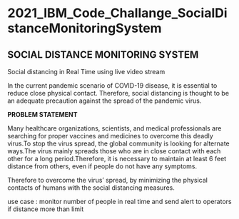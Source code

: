 # 2021_IBM_Code_Challange_SocialDistanceMonitoringSystem
## SOCIAL DISTANCE MONITORING SYSTEM

Social distancing in Real Time using live video stream

  In the current pandemic scenario of COVID-19 disease, it is essential to reduce close physical contact. Therefore, social distancing is thought to be an adequate precaution against the spread of the pandemic virus.
  
**PROBLEM STATEMENT**

Many healthcare organizations, scientists, and medical professionals are searching for proper vaccines and medicines to overcome this deadly virus.To stop the virus spread, the global community is looking for alternate ways.The virus mainly spreads those who are in close contact with each other for a long period.Therefore, it is necessary to maintain at least 6 feet distance from others, even if people do not have any symptoms.

Therefore to overcome the virus’ spread, by minimizing the physical contacts of humans with the social distancing measures.

   
use case : monitor number of people in real time and send alert to operators if distance more than limit






